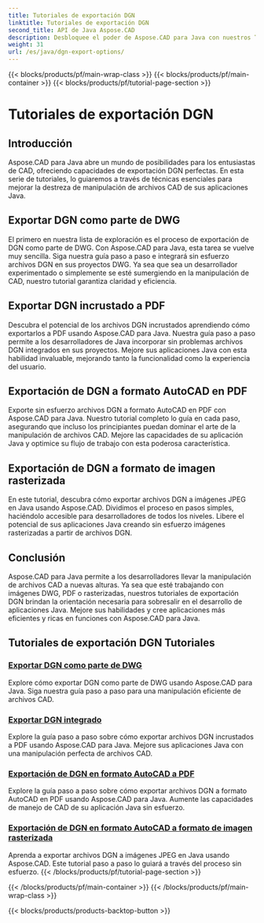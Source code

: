 ```yaml
---
title: Tutoriales de exportación DGN
linktitle: Tutoriales de exportación DGN
second_title: API de Java Aspose.CAD
description: Desbloquee el poder de Aspose.CAD para Java con nuestros Tutoriales de exportación DGN. Aprenda a manipular archivos CAD de forma eficiente, desde exportar DGN como parte de DWG hasta crear imágenes rasterizadas sin esfuerzo.
weight: 31
url: /es/java/dgn-export-options/
---
```


{{< blocks/products/pf/main-wrap-class >}}
{{< blocks/products/pf/main-container >}}
{{< blocks/products/pf/tutorial-page-section >}}

# Tutoriales de exportación DGN

## Introducción

Aspose.CAD para Java abre un mundo de posibilidades para los entusiastas de CAD, ofreciendo capacidades de exportación DGN perfectas. En esta serie de tutoriales, lo guiaremos a través de técnicas esenciales para mejorar la destreza de manipulación de archivos CAD de sus aplicaciones Java.

## Exportar DGN como parte de DWG

El primero en nuestra lista de exploración es el proceso de exportación de DGN como parte de DWG. Con Aspose.CAD para Java, esta tarea se vuelve muy sencilla. Siga nuestra guía paso a paso e integrará sin esfuerzo archivos DGN en sus proyectos DWG. Ya sea que sea un desarrollador experimentado o simplemente se esté sumergiendo en la manipulación de CAD, nuestro tutorial garantiza claridad y eficiencia.

## Exportar DGN incrustado a PDF

Descubra el potencial de los archivos DGN incrustados aprendiendo cómo exportarlos a PDF usando Aspose.CAD para Java. Nuestra guía paso a paso permite a los desarrolladores de Java incorporar sin problemas archivos DGN integrados en sus proyectos. Mejore sus aplicaciones Java con esta habilidad invaluable, mejorando tanto la funcionalidad como la experiencia del usuario.

## Exportación de DGN a formato AutoCAD en PDF

Exporte sin esfuerzo archivos DGN a formato AutoCAD en PDF con Aspose.CAD para Java. Nuestro tutorial completo lo guía en cada paso, asegurando que incluso los principiantes puedan dominar el arte de la manipulación de archivos CAD. Mejore las capacidades de su aplicación Java y optimice su flujo de trabajo con esta poderosa característica.

## Exportación de DGN a formato de imagen rasterizada

En este tutorial, descubra cómo exportar archivos DGN a imágenes JPEG en Java usando Aspose.CAD. Dividimos el proceso en pasos simples, haciéndolo accesible para desarrolladores de todos los niveles. Libere el potencial de sus aplicaciones Java creando sin esfuerzo imágenes rasterizadas a partir de archivos DGN.

## Conclusión

Aspose.CAD para Java permite a los desarrolladores llevar la manipulación de archivos CAD a nuevas alturas. Ya sea que esté trabajando con imágenes DWG, PDF o rasterizadas, nuestros tutoriales de exportación DGN brindan la orientación necesaria para sobresalir en el desarrollo de aplicaciones Java. Mejore sus habilidades y cree aplicaciones más eficientes y ricas en funciones con Aspose.CAD para Java.
## Tutoriales de exportación DGN Tutoriales
### [Exportar DGN como parte de DWG](./export-dgn-as-part-of-dwg/)
Explore cómo exportar DGN como parte de DWG usando Aspose.CAD para Java. Siga nuestra guía paso a paso para una manipulación eficiente de archivos CAD.
### [Exportar DGN integrado](./export-embedded-dgn/)
Explore la guía paso a paso sobre cómo exportar archivos DGN incrustados a PDF usando Aspose.CAD para Java. Mejore sus aplicaciones Java con una manipulación perfecta de archivos CAD.
### [Exportación de DGN en formato AutoCAD a PDF](./exporting-dgn-to-pdf/)
Explore la guía paso a paso sobre cómo exportar archivos DGN a formato AutoCAD en PDF usando Aspose.CAD para Java. Aumente las capacidades de manejo de CAD de su aplicación Java sin esfuerzo.
### [Exportación de DGN en formato AutoCAD a formato de imagen rasterizada](./exporting-dgn-to-raster-image/)
Aprenda a exportar archivos DGN a imágenes JPEG en Java usando Aspose.CAD. Este tutorial paso a paso lo guiará a través del proceso sin esfuerzo.
{{< /blocks/products/pf/tutorial-page-section >}}

{{< /blocks/products/pf/main-container >}}
{{< /blocks/products/pf/main-wrap-class >}}

{{< blocks/products/products-backtop-button >}}
